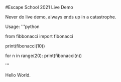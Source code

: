 #Escape School 2021 Live Demo

Never do live demo, always ends up in a catastrophe.

Usage:
'''python

from fibbonacci import fibonacci

print(fibonacci(10))

for n in range(20):
    print(fibonacci(n))

'''

Hello World.